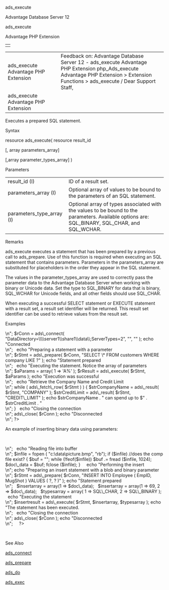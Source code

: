 ads\_execute




Advantage Database Server 12  

ads\_execute

Advantage PHP Extension

|  |
| --- |
|  |

|  |  |  |  |  |
| --- | --- | --- | --- | --- |
| ads\_execute  Advantage PHP Extension |  |  | Feedback on: Advantage Database Server 12 - ads\_execute Advantage PHP Extension php\_Ads\_execute Advantage PHP Extension > Extension Functions > ads\_execute / Dear Support Staff, |  |
| ads\_execute  Advantage PHP Extension |  |  |  |  |

Executes a prepared SQL statement.

Syntax

resource ads\_execute( resource result\_id

[, array parameters\_array]

[,array parameter\_types\_array] )

Parameters

|  |  |
| --- | --- |
| result\_id (I) | ID of a result set. |
| parameters\_array (I) | Optional array of values to be bound to the parameters of an SQL statement. |
| parameters\_type\_array (I) | Optional array of types associated with the values to be bound to the parameters. Available options are: SQL\_BINARY, SQL\_CHAR, and SQL\_WCHAR. |

Remarks

ads\_execute executes a statement that has been prepared by a previous call to ads\_prepare. Use of this function is required when executing an SQL statement that contains parameters. Parameters in the parameters\_array are substituted for placeholders in the order they appear in the SQL statement.

The values in the parameter\_types\_array are used to correctly pass the parameter data to the Advantage Database Server when working with binary or Unicode data. Set the type to SQL\_BINARY for data that is binary, SQL\_WCHAR for Unicode fields, and all other fields should use SQL\_CHAR.

When executing a successful SELECT statement or EXECUTE statement with a result set, a result set identifier will be returned. This result set identifier can be used to retrieve values from the result set.

Examples

<?

echo "Connecting to Server<br>\n";

$rConn = ads\_connect( "DataDirectory=\\\\server1\\share1\\data\\;ServerTypes=2", "", "" );

echo "Connected<br>\n";

 

echo "Preparing a statement with a parameter<br>\n";

$rStmt = ads\_prepare( $rConn, "SELECT \* FROM customers WHERE company LIKE ?" );

echo "Statement prepared<br>\n";

 

echo "Executing the statement. Notice the array of parameters<br>\n";

$aParams = array( 1 => 'A%' );

$rResult = ads\_execute( $rStmt, $aParams );

echo "Execution was successful<br>\n";

 

echo "Retrieve the Company Name and Credit Limit<br>\n";

while ( ads\_fetch\_row( $rStmt ) )

{

$strCompanyName = ads\_result( $rStmt, "COMPANY" );

$strCreditLimit = ads\_result( $rStmt, "CREDIT\_LIMIT" );

echo $strCompanyName . " can spend up to $" . $strCreditLimit . "<br>\n";

}

 

echo "Closing the connection<br>\n";

ads\_close( $rConn );

echo "Disconnected<br>\n";

?>

An example of inserting binary data using parameters:

 

<?php

 

$rConn = ads\_connect("DataDirectory=//server1/share1/data/;ServerTypes=2","", "");

echo "Connected<br>\n";

 

echo "Reading file into buffer<br>\n";

$infile = fopen ( "c:\data\picture.bmp", "rb");

if ($infile) //does the comp file exist?

{

$buf = "";

while (!feof($infile))

$buf .= fread ($infile, 1024);

$doc\_data = $buf;

fclose ($infile);

}

 

 

echo "Performing the insert<br>\n";

echo "Preparing an insert statement with a blob and binary parameter<br>\n";

$rStmt = ads\_prepare( $rConn, "INSERT INTO Employee ( EmpID, MugShot ) VALUES ( ?, ? )" );

echo "Statement prepared<br>\n";

 

$insertarray = array(1 => $doc\_data);

 

$insertarray = array(1 => 69,

2 => $doc\_data);

 

$typesarray = array( 1 => SQL\_CHAR,

2 => SQL\_BINARY );

 

echo "Executing the statement<br>\n";

$insertresult = ads\_execute( $rStmt, $insertarray, $typesarray );

echo "The statement has been executed. <br>\n";

 

echo "Closing the connection<br>\n";

ads\_close( $rConn );

echo "Disconnected<br>\n";

 

 

?>

 

See Also

[ads\_connect](php_ads_connect.htm)

[ads\_prepare](php_ads_prepare.htm)

[ads\_do](php_ads_do.htm)

[ads\_exec](php_ads_exec.htm)